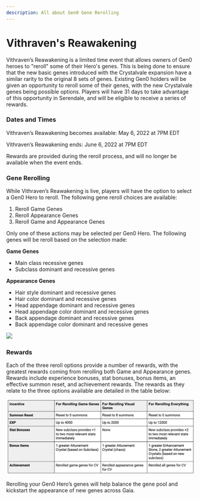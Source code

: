 ```yaml
---
description: All about Gen0 Gene Rerolling
---
```


# Vithraven's Reawakening

Vithraven’s Reawakening is a limited time event that allows owners of Gen0 heroes to "reroll" some of their Hero's genes. This is being done to ensure that the new basic genes introduced with the Crystalvale expansion have a similar rarity to the original 8 sets of genes. Existing Gen0 holders will be given an opportunity to reroll some of their genes, with the new Crystalvale genes being possible options. Players will have 31 days to take advantage of this opportunity in Serendale, and will be eligible to receive a series of rewards.

### **Dates and Times**

Vithraven’s Reawakening becomes available: May 6, 2022 at 7PM EDT

Vithraven’s Reawakening ends: June 6, 2022 at 7PM EDT

Rewards are provided during the reroll process, and will no longer be available when the event ends.

### **Gene Rerolling**

While Vithraven’s Reawakening is live, players will have the option to select a Gen0 Hero to reroll. The following gene reroll choices are available:

1. Reroll Game Genes&#x20;
2. Reroll Appearance Genes
3. Reroll Game and Appearance Genes

Only one of these actions may be selected per Gen0 Hero. The following genes will be reroll based on the selection made:

**Game Genes**

* Main class recessive genes
* Subclass dominant and recessive genes

**Appearance Genes**

* Hair style dominant and recessive genes
* Hair color dominant and recessive genes
* Head appendage dominant and recessive genes
* Head appendage color dominant and recessive genes
* Back appendage dominant and recessive genes
* Back appendage color dominant and recessive genes

![](../.gitbook/assets/Serendale\_Gen0\_ReRoll.png)

### **Rewards**

Each of the three reroll options provide a number of rewards, with the greatest rewards coming from rerolling both Game and Appearance genes. Rewards include experience bonuses, stat bonuses, bonus items, an effective summon reset, and achievement rewards. The rewards as they relate to the three options available are detailed in the table below:

![Vithraven's Reawakening Rewards](../.gitbook/assets/C9B74EE0-7106-400E-98A6-98A59DDCCDE1.jpeg)

Rerolling your Gen0 Hero’s genes will help balance the gene pool and kickstart the appearance of new genes across Gaia.
